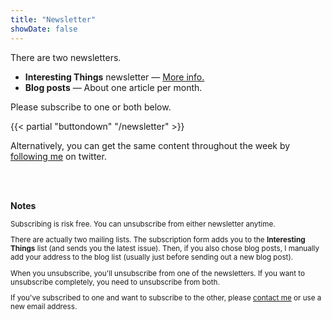 ```yaml
---
title: "Newsletter"
showDate: false
---
```


There are two newsletters.

* **Interesting Things** newsletter &mdash; [More info.](/interesting-things/)
* **Blog posts** &mdash; About one article per month.

Please subscribe to one or both below.

{{< partial "buttondown" "/newsletter" >}}

Alternatively, you can get the same content throughout the week by [following me](https://twitter.com/bengtanAU) on twitter.

<br /><br />

**Notes**

<div style="font-size: smaller;">
Subscribing is risk free. You can unsubscribe from either newsletter anytime.

There are actually two mailing lists. The subscription form adds you to the **Interesting Things** list (and sends you the latest issue). Then, if you also chose blog posts, I manually add your address to the blog list (usually just before sending out a new blog post).

When you unsubscribe, you'll unsubscribe from one of the newsletters. If you want to unsubscribe completely, you need to unsubscribe from both.

If you've subscribed to one and want to subscribe to the other, please [contact me](/about) or use a new email address.
</div>